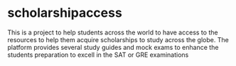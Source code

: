 # scholarshipaccess
This is a project to help students across the world to have access to the resources to help them acquire scholarships to study across the globe. The platform provides several study guides and mock exams to enhance the students preparation to excell in the SAT or GRE examinations
